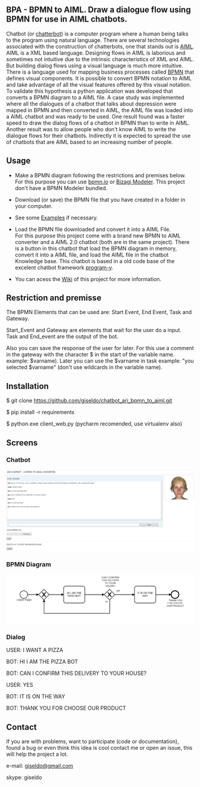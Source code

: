 ## BPA - **BPMN** to **AIML**. Draw a dialogue flow using BPMN for use in AIML chatbots.

Chatbot (or [chatterbot](http://www.simonlaven.com/)) is a computer program where a human being talks to the program using natural language. 
There are several technologies associated with the construction of chatterbots, one that stands out is [AIML](http://www.aiml.foundation/). AIML is a XML based language.
Designing flows in AIML is laborious and sometimes not intuitive due to the intrinsic characteristics of XML and AIML.
But building dialog flows using a visual language is much more intuitive.
There is a language used for mapping business processes called [BPMN](http://www.bpmn.org/) that defines visual components.
It is possible to convert BPMN notation to AIML and take advantage of all the visual features offered by this visual notation.
To validate this hypothesis a python application was developed that converts a BPMN diagram to a AIML file.
A case study was implemented where all the dialogues of a chatbot that talks about depression were mapped in BPMN and then converted in AIML, the AIML file was loaded into a AIML chatbot and was ready to be used.
One result found was a faster speed to draw the dialog flows of a chatbot in BPMN than to write in AIML.
Another result was to allow people who don't know AIML to write the dialogue flows for their chatbots.
Indirectly it is expected to spread the use of chatbots that are AIML based to an increasing number of people.

## Usage

- Make a BPMN diagram following the restrictions and premises below. 
For this purpose you can use [bpmn.io](http://bpmn.io) or [Bizagi Modeler](https://www.bizagi.com/pt). This project don't have a BPMN Modeler bundled.

- Download (or save) the BPMN file that you have created in a folder in your computer.

- See some [Examples](https://github.com/giseldo/chatbot_BTA_BPMN_to_AIML/wiki/Examples) if necessary.

- Load the BPMN file downloaded and convert it into a AIML File.  
For this purpose this project come with a brand new BPMN to AIML converter and a AIML 2.0 chatbot (both are in the same project). 
There is a button in this chatbot that load the BPMN diagram in memory, convert it into a AIML file, and load the AIML file in the chatbot Knowledge base. 
This chatbot is based in a old code base of the excelent chatbot framework [program-y](https://github.com/keiffster/program-y). 

- You can acess the [Wiki](https://github.com/giseldo/chatbot_ari_bpmn_to_aiml/wiki) of this project for more information.

## Restriction and premisse

The BPMN Elements that can be used are: Start Event, End Event, Task and Gateway.

Start_Event and Gateway are elements that wait for the user do a input. Task and End_event are the output of the bot.

Also you can save the response of the user for later. For this use a comment in the gateway with the character $ in the start of the variable name. example: $varname). 
Later you can use the $varname in task example: "you selected $varname" (don't use wildcards in the variable name).

## Installation

$ git clone https://github.com/giseldo/chatbot_ari_bpmn_to_aiml.git 

$ pip install -r requirements

$ python.exe client_web.py  (pycharm recomended, use virtualenv also)

## Screens


### Chatbot 

![chatbot screen](screen_chatbot.png)

### BPMN Diagram

![BPMN DIAGRAM](./first.png)

### Dialog

USER: I WANT A PIZZA

BOT: HI I AM THE PIZZA BOT

BOT: CAN I CONFIRM THIS DELIVERY TO YOUR HOUSE?

USER: YES

BOT: IT IS ON THE WAY

BOT: THANK YOU FOR CHOOSE OUR PRODUCT

## Contact

If you are with problems, want to participate (code or documentation), found a bug or even think this idea is cool contact me or open an issue, this will help the project a lot.
 
e-mail: giseldo@gmail.com

skype: giseldo
 

 

